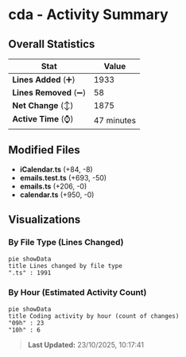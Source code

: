 # cda - Activity Summary 

## Overall Statistics

| Stat                   | Value                                                             |
| ---------------------- | ----------------------------------------------------------------- |
| **Lines Added** (➕)   | 1933                                          |
| **Lines Removed** (➖) | 58                                        |
| **Net Change** (↕)    | 1875                |
| **Active Time** (⌚)   | 47 minutes |


## Modified Files
- **iCalendar.ts** (+84, -8)
- **emails.test.ts** (+693, -50)
- **emails.ts** (+206, -0)
- **calendar.ts** (+950, -0)

## Visualizations

### By File Type (Lines Changed)

```mermaid
pie showData
title Lines changed by file type
".ts" : 1991
```

### By Hour (Estimated Activity Count)

```mermaid
pie showData
title Coding activity by hour (count of changes)
"09h" : 23
"10h" : 6
```


> **Last Updated:** 23/10/2025, 10:17:41